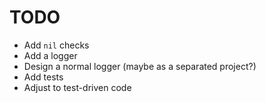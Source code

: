 # TODO
- Add `nil` checks
- Add a logger
- Design a normal logger (maybe as a separated project?)
- Add tests
- Adjust to test-driven code